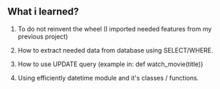 ## What i learned?

1. To do not reinvent the wheel (I imported needed features from my previous project)

2. How to extract needed data from database using SELECT/WHERE.

3. How to use UPDATE query (example in: def watch_movie(title))

4. Using efficiently datetime module and it's classes / functions.